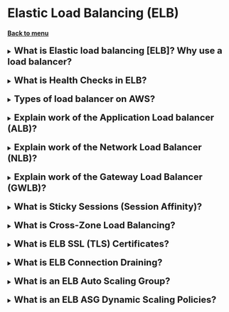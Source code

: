 <h1>Elastic Load Balancing (ELB)</h1> 
<h4> 

[Back to menu](..%2F..%2FMenu.md)

</h4>

[//]: # (What is Elastic load balancing [ELB]?)

<details>
    <summary>
        <b><big><big>
            What is Elastic load balancing [ELB]? Why use a load balancer?
        </big></big></b>
    </summary>

Elastic Load Balancer is a managed load balancer.
It helps balance traffic between several downstream instances (for example EC2)

**Advantages**
- Distribute the load among multiple slave instances
- Provide a single point of access (DNS) for your application.
- Work seamlessly with downstream instances.
- Regularly check the performance (heilchecks) of your copies.
- Separates public traffic from private (giving priority to private)
- Integrated and works with other AWS services as needed
  (EC2, EC2 Auto Scaling Groups, Amazon ECS)

</details>
<br>

[//]: # (What is Health Checks in ELB?)

<details>
    <summary>
        <b><big><big>
            What is Health Checks in ELB?
        </big></big></b>
    </summary>

Health checks are critical for load balancers.
They allow the load balancer to know which instances it is forwarding traffic to.

Health check is performed per port and route (/health is general)
If the response is not 200 (OK), the instance is faulty.
And the traffic stops for this instance and is distributed further

</details>
<br>

[//]: # (Types of load balancer on AWS?)

<details>
    <summary>
        <b><big><big>
            Types of load balancer on AWS?
        </big></big></b>
    </summary>

**There are 4 types of load balancers**

1) **Classic Load Balancer (CLB)** (v1 - old generation) - 2009
   HTTP, HTTPS, TCP, SSL (TCP Secure)

2) **Application Load Balancer (ALB)** (v2 - new generation) - 2016
   HTTP, HTTPS, websocket

3) **Network Load Balancer (NLB)** (v2 - new generation) - 2017
   TCP, TLS (TCP Secure), UDP

4) **Gateway Load Balancer (GWLB)** - 2020
   Operates at Layer 3 (Network Layer) – IP Protocol

</details>
<br>

[//]: # (Explain work of the ALB?)

<details>
    <summary>
        <b><big><big>
            Explain work of the Application Load balancer (ALB)?
        </big></big></b>
    </summary>

Application Load Balancer (v2)

It is now possible to combine instances into groups to which ALB will be routed
using certain rules

**Routing rules:**
- Route based on URL path (example.com/users and example.com/posts).
- Routing based on hostname in URL (one.example.com and other.example.com)
- Routing based on query string, headers (example.com/users?id=123&order=false)
- ALBs are great for microservices and container-based applications.
  (example: Docker and Amazon ECS)
- Has a port mapping feature to forward to a dynamic port in ECS.

**What you should pay close attention to**

Services that process a request coming from a client (and distributed using ALB)
do not see the user's end host because ALB moves this information into headers
request

- The true client IP is inserted into the **X-Forwarded-For** header
- Port **X-Forwarded-Port**
- Proto* **X-Forwarded-Proto**

</details>
<br>

[//]: # (Explain work of the NLB?)

<details>
    <summary>
        <b><big><big>
            Explain work of the Network Load Balancer (NLB)?
        </big></big></b>
    </summary>

Network load balancers (layer 4) allow you to:
- Redirect TCP and UDP traffic to your instances.
- Process millions of requests per second
- Lower latency ~100ms (compared to 400ms for ALB)
- NLB has one static IP address per Availability Zone
  and supports the assignment of elastic IP addresses.
  (useful for whitelisting specific IP addresses)
- NLB is used for maximum performance, TCP or UDP traffic.
- Not included in the AWS Free Tier.

TCP and HTTP hosts are used as redirection masks (TCP + Rules)

NLB also connects to groups waiting for it, namely:
- to a group of EC2 machines (grouped by their names)
- to a group of machines united by a group of private IPs
- to enabled ALB

</details>
<br>

[//]: # (Explain work of the GWLB?)

<details>
    <summary>
        <b><big><big>
            Explain work of the Gateway Load Balancer (GWLB)?
        </big></big></b>
    </summary>

GWLB is useful to us if we need it before the end point (Ec2)
will receive a request from the user, additionally pass it through third-party
proxy instances (ec2). This could be a security check, targetint, security, etc.

![](https://d2908q01vomqb2.cloudfront.net/5b384ce32d8cdef02bc3a139d4cac0a22bb029e8/2021/07/08/Screen-Shot-2021-07-08-at-12.39.00-PM.png)

</details>
<br>

[//]: # (What is Sticky Sessions [Session Affinity]?)

<details>
    <summary>
        <b><big><big>
            What is Sticky Sessions (Session Affinity)?
        </big></big></b>
    </summary>

AWS ELB offers the ability to implement stickiness so that
the same client is always redirected to the same
instance** behind load balancer

- This works for CLB and ALB
- the system is implemented through the “Cookie” used for sticking,
  having an expiration date that you control

**Enabling stickiness may cause imbalanced loading of EC2 server instances**

**Cookies are divided into two types**
1) Application Based Cookies
  - Can include any custom attributes required by the application.
  - The cookie name must be specified individually for each target group.
    (This means that if the user somehow ends up in a different target group,
    prescribed cookies may not work)
  - Do not use AWSALB, AWSALBAPP or AWSALBTG (reserved for ELB use).

2) Duration based cookies
  - Cookie created by the load balancer.
  - Cookie name: AWSALB for ALB, AWSELB for CLB.

</details>
<br>

[//]: # (What is Cross-Zone Load Balancing?)

<details>
    <summary>
        <b><big><big>
            What is Cross-Zone Load Balancing?
        </big></big></b>
    </summary>

**With Cross-zone load balancing:**
- each load balancer instance is distributed evenly
  in all registered copies in all AZ
  (This means that if there are 2 zones (A and B) and 2 EC2 are running in zone A, and 10 in B.
  And the load on the zones from the client is distributed in half (50/50), then regardless of this
  all instances in all zones will participate in balancing)

![](https://docs.aws.amazon.com/elasticloadbalancing/latest/userguide/images/cross_zone_load_balancing_enabled.png)

**Without load balancing between zones:**
- Requests are distributed across instances only within the zone
  (i.e. from the situation above. 50% load on zone A where 2 ec2 will be divided only between instances
  in this AZ 25/25)

</details>
<br>

[//]: # (What is ELB SSL Certificates?)

<details>
    <summary>
        <b><big><big>
            What is ELB SSL (TLS) Certificates?
        </big></big></b>
    </summary>

**The SSL certificate allows traffic between your clients and the load balancer
be encrypted during transmission (in-flight encryption)**
- SSL refers to the secure sockets layer used to encrypt connections.
- TLS refers to Transport Layer Security which is a newer version.
- TLS certificates are mostly used nowadays, but people still call them SSL.
- Public SSL certificates are issued by CA Certificate Authorities.
- SSL certificates have an expiration date (set by you) and must be renewed
- You can manage certificates using ACM (AWS Certificate Manager).
- Clients can use SNI (Server Name Indicator),
  to specify the hostname they are accessing.

**Server Name Indication (SNI)**
- SNI solves the problem of loading multiple SSL certificates onto one web server
  (to serve multiple websites).
- This is a "newer" protocol that requires the client
  specified the hostname of the target server in the initial SSL call
  After this, the server will find the correct certificate or return the default certificate
- (**NOTE**) Works only for ALB and NLB (new generations), CloudFront

Therefore, if we need multi-certificates to access several resources
- Multiple CLBs must be used for multiple hostnames with multiple SSL certificates.
- For new versions of ELB, Server Name Indication (SNI) is used

![](https://miro.medium.com/max/1400/1*wV9ShOOD95MMyXE2fzZ6Lg.png)

</details>
<br>

[//]: # (What is ELB Connection Draining?)

<details>
    <summary>
        <b><big><big>
            What is ELB Connection Draining?
        </big></big></b>
    </summary>

Titles:
- Connection Draining - if it is a CLB
- Deregistration Delay - if it is ALB or NLB

This feature represents **time to complete "in-flight queries"** while
the instance is deregistered or is inoperative. Those. in case what time is ELB
necessary in order to understand that the final service is not available and send requests
to a new ec2 instance.

This variable can be set from 1 to 3600 seconds (300 (5 minutes) is the default. 0 is disabled)

If the site requires a fast response, the threshold is set to a low value
(for example 30 seconds).

</details>
<br>

[//]: # (What is an ELB Auto Scaling Group?)

<details>
    <summary>
        <b><big><big>
            What is an ELB Auto Scaling Group?
        </big></big></b>
    </summary>

**Auto Scaling Group (ASG) Goal:**
- Scaling up (adding EC2 instances) to accommodate increased workload.
- Scaling (removing EC2 instances) according to the reduced load.
- Making sure we have a minimum and maximum number of EC2 instances running.
- Automatically register new instances with the load balancer.
- Re-creation of an EC2 instance if the previous instance terminates
  (for example, if it is inoperative).

**A very cool feature is to scale ASG based on CloudWatch alarms**
- The alarm monitors a metric (such as a CPU average or a custom metric).
- Metrics such as average CPU utilization are calculated for all ASG instances.
- Based on alarm:
  - You can increase the maximum number of instances
  - You can reduce the maximum number of instances

</details>
<br>

[//]: # (What is an ELB Auto Scaling Group?)

<details>
    <summary>
        <b><big><big>
            What is an ELB ASG Dynamic Scaling Policies?
        </big></big></b>
    </summary>

Auto Scaling Groups - **Dynamic Scaling Policies**
- The simplest and easiest to configure instance expansion policies for ASG
  - For example
    - When a CloudWatch alarm is triggered (eg CPU > 70%), add 2 units.
    - When a CloudWatch alarm is triggered (e.g. CPU < 30%), remove 1
  - There are also planned actions
    - Increase at 3.00 decrease at 13.00
  - Allow for scaling based on known usage patterns.
    - Increase minimum capacity to 10 at 5:00 pm on Fridays.

There is also a function **predictive scaling**
- Based on these ASG and ELB performance metrics, you can create 
a policy taking into account the load forecast

**Good indicators for scaling**
- CPUUtilization: Average CPU utilization. use in your instances
- RequestCountPerTarget: to make sure the number of requests on EC2 instances is stable
- Average network input/output (if your application is network bound)
- Any custom metric (that you obtained using CloudWatch)

**After scaling, a cool-down period is triggered (default 300 seconds)**.
During the recovery period, ASG will not start or stop additional
instances (so that the metrics stabilize)

</details>
<br>
